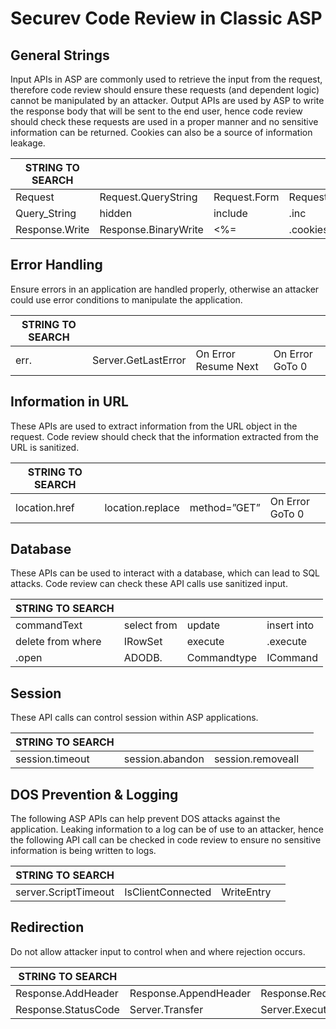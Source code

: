 # **Securev Code Review in Classic ASP**

## **General Strings**

Input APIs in ASP are commonly used to retrieve the input from the request, therefore code review should ensure these requests (and dependent logic) cannot be manipulated by an attacker. Output APIs are used by ASP to write the response body that will be sent to the end user, hence code review should check these requests are used in a proper manner and no sensitive information can be returned. Cookies can also be a source of information leakage.

| **STRING TO SEARCH** |                      |              |                         |
| -------------------- | -------------------- | ------------ | ----------------------- |
| Request              | Request.QueryString  | Request.Form | Request.ServerVariables |
| Query\_String        | hidden               | include      | .inc                    |
| Response.Write       | Response.BinaryWrite | <%=          | .cookies                |

## **Error Handling**

Ensure errors in an application are handled properly, otherwise an attacker could use error conditions to manipulate the application.

| **STRING TO SEARCH** |                     |                      |                 |
| -------------------- | ------------------- | -------------------- | --------------- |
| err.                 | Server.GetLastError | On Error Resume Next | On Error GoTo 0 |

## **Information in URL**

These APIs are used to extract information from the URL object in the request. Code review should check that the information extracted from the URL is sanitized.

| **STRING TO SEARCH** |                  |              |                 |
| -------------------- | ---------------- | ------------ | --------------- |
| location.href        | location.replace | method=”GET” | On Error GoTo 0 |

## **Database**

These APIs can be used to interact with a database, which can lead to SQL attacks. Code review can check these API calls use sanitized input.

| **STRING TO SEARCH** |             |             |             |
| -------------------- | ----------- | ----------- | ----------- |
| commandText          | select from | update      | insert into |
| delete from where    | IRowSet     | execute     | .execute    |
| .open                | ADODB.      | Commandtype | ICommand    |

## **Session**

These API calls can control session within ASP applications.

| **STRING TO SEARCH** |                 |                   |   |
| -------------------- | --------------- | ----------------- | - |
| session.timeout      | session.abandon | session.removeall |   |

## **DOS Prevention & Logging**

The following ASP APIs can help prevent DOS attacks against the application. Leaking information to a log can be of use to an attacker, hence the following API call can be checked in code review to ensure no sensitive information is being written to logs.

| **STRING TO SEARCH** |                   |            |   |
| -------------------- | ----------------- | ---------- | - |
| server.ScriptTimeout | IsClientConnected | WriteEntry |   |

## **Redirection**

Do not allow attacker input to control when and where rejection occurs.

| **STRING TO SEARCH** |                       |                   |                 |
| -------------------- | --------------------- | ----------------- | --------------- |
| Response.AddHeader   | Response.AppendHeader | Response.Redirect | Response.Status |
| Response.StatusCode  | Server.Transfer       | Server.Execute    |                 |
